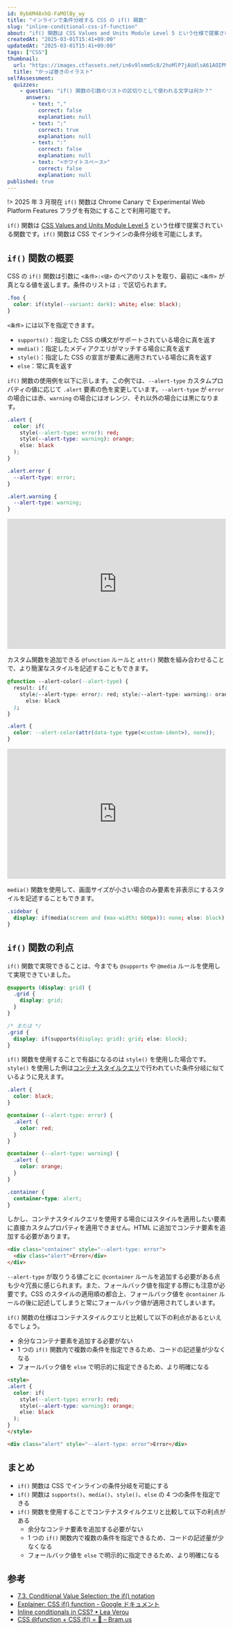 ```yaml
---
id: 0yb6M48xhQ-FaMOlBy_wy
title: "インラインで条件分岐する CSS の if() 関数"
slug: "inline-conditional-css-if-function"
about: "if() 関数は CSS Values and Units Module Level 5 という仕様で提案されている関数です。if() 関数は CSS でインラインの条件分岐を可能にします。"
createdAt: "2025-03-01T15:41+09:00"
updatedAt: "2025-03-01T15:41+09:00"
tags: ["CSS"]
thumbnail:
  url: "https://images.ctfassets.net/in6v9lxmm5c8/2hoMlP7jAUdlsA61AOIPMk/af4d13ee23c92d7e5b4b431e0c67e797/kappamaki_sushi_21468-768x670.png"
  title: "かっぱ巻きのイラスト"
selfAssessment:
  quizzes:
    - question: "if() 関数の引数のリストの区切りとして使われる文字は何か？"
      answers:
        - text: ","
          correct: false
          explanation: null
        - text: ";"
          correct: true
          explanation: null
        - text: ":"
          correct: false
          explanation: null
        - text: "<ホワイトスペース>"
          correct: false
          explanation: null
published: true
---
```

!> 2025 年 3 月現在 `if()` 関数は Chrome Canary で Experimental Web Platform Features フラグを有効にすることで利用可能です。

`if()` 関数は [CSS Values and Units Module Level 5](https://drafts.csswg.org/css-values-5) という仕様で提案されている関数です。`if()` 関数は CSS でインラインの条件分岐を可能にします。

## `if()` 関数の概要

CSS の `if()` 関数は引数に `<条件>:<値>` のペアのリストを取り、最初に `<条件>` が真となる値を返します。条件のリストは `;` で区切られます。

```css
.foo {
  color: if(style(--variant: dark): white; else: black);
}
```

`<条件>` には以下を指定できます。

- `supports()`：指定した CSS の構文がサポートされている場合に真を返す
- `media()`：指定したメディアクエリがマッチする場合に真を返す
- `style()`：指定した CSS の宣言が要素に適用されている場合に真を返す
- `else`：常に真を返す

`if()` 関数の使用例を以下に示します。この例では、`--alert-type` カスタムプロパティの値に応じて `.alert` 要素の色を変更しています。`--alert-type` が `error` の場合には赤、`warning` の場合にはオレンジ、それ以外の場合には黒になります。

```css
.alert {
  color: if(
    style(--alert-type: error): red; 
    style(--alert-type: warning): orange;
    else: black
  );
}

.alert.error {
  --alert-type: error;
}

.alert.warning {
  --alert-type: warning;
}
```

<iframe height="300" style="width: 100%;" scrolling="no" title="Untitled" src="https://codepen.io/azukiazusa1/embed/raNjYby?default-tab=css%2Cresult" frameborder="no" loading="lazy" allowtransparency="true" allowfullscreen="true">
  See the Pen <a href="https://codepen.io/azukiazusa1/pen/raNjYby">
  Untitled</a> by azukiazusa1 (<a href="https://codepen.io/azukiazusa1">@azukiazusa1</a>)
  on <a href="https://codepen.io">CodePen</a>.
</iframe>

カスタム関数を追加できる `@function` ルールと `attr()` 関数を組み合わせることで、より簡潔なスタイルを記述することもできます。

```css
@function --alert-color(--alert-type) {
  result: if(
    style(--alert-type: error): red; style(--alert-type: warning): orange;
      else: black
  );
}

.alert {
  color: --alert-color(attr(data-type type(<custom-ident>), none));
}
```

<iframe height="300" style="width: 100%;" scrolling="no" title="Untitled" src="https://codepen.io/azukiazusa1/embed/gbOgorV?default-tab=css%2Cresult" frameborder="no" loading="lazy" allowtransparency="true" allowfullscreen="true">
  See the Pen <a href="https://codepen.io/azukiazusa1/pen/gbOgorV">
  Untitled</a> by azukiazusa1 (<a href="https://codepen.io/azukiazusa1">@azukiazusa1</a>)
  on <a href="https://codepen.io">CodePen</a>.
</iframe>


`media()` 関数を使用して、画面サイズが小さい場合のみ要素を非表示にするスタイルを記述することもできます。

```css
.sidebar {
  display: if(media(screen and (max-width: 600px)): none; else: block);
}
```

## `if()` 関数の利点

`if()` 関数で実現できることは、今までも `@supports` や `@media` ルールを使用して実現できていました。

```css
@supports (display: grid) {
  .grid {
    display: grid;
  }
}

/* または */
.grid {
  display: if(supports(display: grid): grid; else: block);
}
```

`if()` 関数を使用することで有益になるのは `style()` を使用した場合です。`style()` を使用した例は[コンテナスタイルクエリ](https://developer.mozilla.org/ja/docs/Web/CSS/CSS_containment/Container_size_and_style_queries#%E3%82%B3%E3%83%B3%E3%83%86%E3%83%8A%E3%83%BC%E3%82%B9%E3%82%BF%E3%82%A4%E3%83%AB%E3%82%AF%E3%82%A8%E3%83%AA%E3%83%BC)で行われていた条件分岐に似ているように見えます。

```css
.alert {
  color: black;
}

@container (--alert-type: error) {
  .alert {
    color: red;
  }
}

@container (--alert-type: warning) {
  .alert {
    color: orange;
  }
}

.container {
  container-type: alert;
}
```

しかし、コンテナスタイルクエリを使用する場合にはスタイルを適用したい要素に直接カスタムプロパティを適用できません。HTML に追加でコンテナ要素を追加する必要があります。

```html
<div class="container" style="--alert-type: error">
  <div class="alert">Error</div>
</div>
```

`--alert-type` が取りうる値ごとに `@container` ルールを追加する必要がある点も少々冗長に感じられます。また、フォールバック値を指定する際にも注意が必要です。CSS のスタイルの適用順の都合上、フォールバック値を `@container` ルールの後に記述してしまうと常にフォールバック値が適用されてしまいます。

`if()` 関数の仕様はコンテナスタイルクエリと比較して以下の利点があるといえるでしょう。

- 余分なコンテナ要素を追加する必要がない
- 1 つの `if()` 関数内で複数の条件を指定できるため、コードの記述量が少なくなる
- フォールバック値を `else` で明示的に指定できるため、より明確になる

```html
<style>
.alert {
  color: if(
    style(--alert-type: error): red;
    style(--alert-type: warning): orange;
    else: black
  );
}
</style>

<div class="alert" style="--alert-type: error">Error</div>
```

## まとめ

- `if()` 関数は CSS でインラインの条件分岐を可能にする
- `if()` 関数は `supports()`、`media()`、`style()`、`else` の 4 つの条件を指定できる
- `if()` 関数を使用することでコンテナスタイルクエリと比較して以下の利点がある
  - 余分なコンテナ要素を追加する必要がない
  - 1 つの `if()` 関数内で複数の条件を指定できるため、コードの記述量が少なくなる
  - フォールバック値を `else` で明示的に指定できるため、より明確になる

## 参考

- [7.3. Conditional Value Selection: the if() notation](https://drafts.csswg.org/css-values-5/#if-notation)
- [Explainer: CSS if() function - Google ドキュメント](https://docs.google.com/document/d/1mbHBUR40jUBay7QZxgbjX7qixs5UZXkdL9tVwGvbmt0/edit?tab=t.0)
- [Inline conditionals in CSS? • Lea Verou](https://lea.verou.me/blog/2024/css-conditionals/)
- [CSS @function + CSS if() = 🤯 – Bram.us](https://www.bram.us/2025/02/18/css-at-function-and-css-if/)
